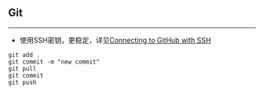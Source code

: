 ## Git
***
* 使用SSH密钥，更稳定，详见[Connecting to GitHub with SSH](https://docs.github.com/en/authentication/connecting-to-github-with-ssh)
```shell
git add .
git commit -m "new commit"
git pull
git commit
git push